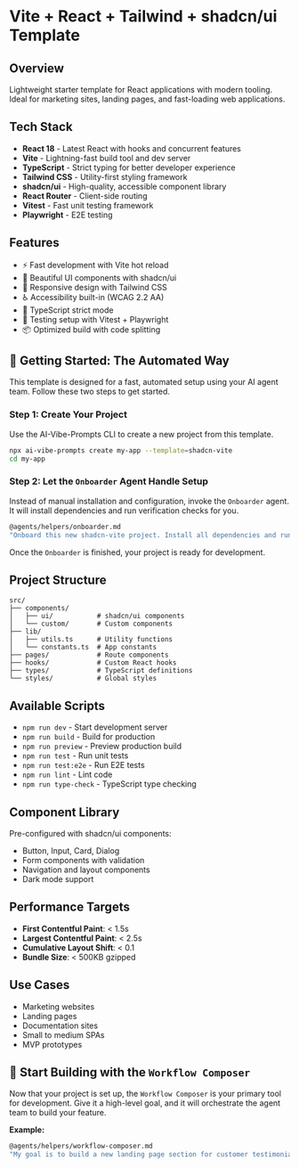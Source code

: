 # Vite + React + Tailwind + shadcn/ui Template

## Overview
Lightweight starter template for React applications with modern tooling. Ideal for marketing sites, landing pages, and fast-loading web applications.

## Tech Stack
- **React 18** - Latest React with hooks and concurrent features
- **Vite** - Lightning-fast build tool and dev server
- **TypeScript** - Strict typing for better developer experience
- **Tailwind CSS** - Utility-first styling framework
- **shadcn/ui** - High-quality, accessible component library
- **React Router** - Client-side routing
- **Vitest** - Fast unit testing framework
- **Playwright** - E2E testing

## Features
- ⚡ Fast development with Vite hot reload
- 🎨 Beautiful UI components with shadcn/ui
- 📱 Responsive design with Tailwind CSS
- ♿ Accessibility built-in (WCAG 2.2 AA)
- 🔧 TypeScript strict mode
- 🧪 Testing setup with Vitest + Playwright
- 📦 Optimized build with code splitting

## 🚀 Getting Started: The Automated Way

This template is designed for a fast, automated setup using your AI agent team. Follow these two steps to get started.

### Step 1: Create Your Project

Use the AI-Vibe-Prompts CLI to create a new project from this template.

```bash
npx ai-vibe-prompts create my-app --template=shadcn-vite
cd my-app
```

### Step 2: Let the `Onboarder` Agent Handle Setup

Instead of manual installation and configuration, invoke the `Onboarder` agent. It will install dependencies and run verification checks for you.

```bash
@agents/helpers/onboarder.md
"Onboard this new shadcn-vite project. Install all dependencies and run verification tests."
```

Once the `Onboarder` is finished, your project is ready for development.

## Project Structure
```
src/
├── components/
│   ├── ui/           # shadcn/ui components
│   └── custom/       # Custom components
├── lib/
│   ├── utils.ts      # Utility functions
│   └── constants.ts  # App constants
├── pages/            # Route components
├── hooks/            # Custom React hooks
├── types/            # TypeScript definitions
└── styles/           # Global styles
```

## Available Scripts
- `npm run dev` - Start development server
- `npm run build` - Build for production
- `npm run preview` - Preview production build
- `npm run test` - Run unit tests
- `npm run test:e2e` - Run E2E tests
- `npm run lint` - Lint code
- `npm run type-check` - TypeScript type checking

## Component Library
Pre-configured with shadcn/ui components:
- Button, Input, Card, Dialog
- Form components with validation
- Navigation and layout components
- Dark mode support

## Performance Targets
- **First Contentful Paint**: < 1.5s
- **Largest Contentful Paint**: < 2.5s
- **Cumulative Layout Shift**: < 0.1
- **Bundle Size**: < 500KB gzipped

## Use Cases
- Marketing websites
- Landing pages
- Documentation sites
- Small to medium SPAs
- MVP prototypes

## 🤖 Start Building with the `Workflow Composer`

Now that your project is set up, the `Workflow Composer` is your primary tool for development. Give it a high-level goal, and it will orchestrate the agent team to build your feature.

**Example:**
```bash
@agents/helpers/workflow-composer.md
"My goal is to build a new landing page section for customer testimonials. Design the component, add it to the main page, and make sure it's responsive."
``` 